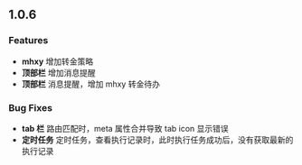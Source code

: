 ## 1.0.6

### Features

- **mhxy** 增加转金策略
- **顶部栏** 增加消息提醒
- **顶部栏** 消息提醒，增加 mhxy 转金待办

### Bug Fixes

- **tab 栏** 路由匹配时，meta 属性合并导致 tab icon 显示错误
- **定时任务** 定时任务，查看执行记录时，此时执行任务成功后，没有获取最新的执行记录

